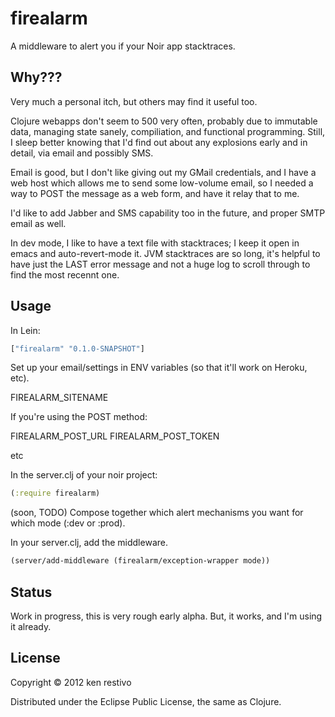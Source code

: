 # firealarm

A middleware to alert you if your Noir app stacktraces.

## Why???

Very much a personal itch, but others may find it useful too.

Clojure webapps don't seem to 500 very often, probably due to immutable data, managing state sanely, compiliation, and functional programming. Still, I sleep better knowing that I'd find out about any explosions early and in detail, via email and possibly SMS.

Email is good, but I don't like giving out my GMail credentials, and I have a web host which allows me to send some low-volume email, so I needed a way to POST the message as a web form, and have it relay that to me.

I'd like to add Jabber and SMS capability too in the future, and proper SMTP email as well.

In dev mode, I like to have a text file with stacktraces; I keep it  open in emacs and auto-revert-mode it. JVM stacktraces are so long, it's helpful to have just the LAST error message and not a huge log to scroll through to find the most recennt one.


## Usage

In Lein:
```clojure
["firealarm" "0.1.0-SNAPSHOT"]
```

Set up your email/settings in ENV variables (so that it'll work on Heroku, etc).


FIREALARM_SITENAME

If you're using the POST method:

FIREALARM_POST_URL
FIREALARM_POST_TOKEN

etc


In the server.clj of your noir project:

```clojure
(:require firealarm)

```


(soon, TODO) Compose together which alert mechanisms you want for which mode (:dev or :prod).

In your server.clj, add the middleware.

```clojure
(server/add-middleware (firealarm/exception-wrapper mode))
```

## Status

Work in progress, this is very rough early alpha. But, it works, and I'm using it already.

## License

Copyright © 2012 ken restivo

Distributed under the Eclipse Public License, the same as Clojure.
